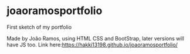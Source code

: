 # joaoramosportfolio
First sketch of my portfolio

Made by João Ramos, using HTML CSS and BootStrap, later versions will have JS too.
Link here:https://hakki13198.github.io/joaoramosportfolio/
